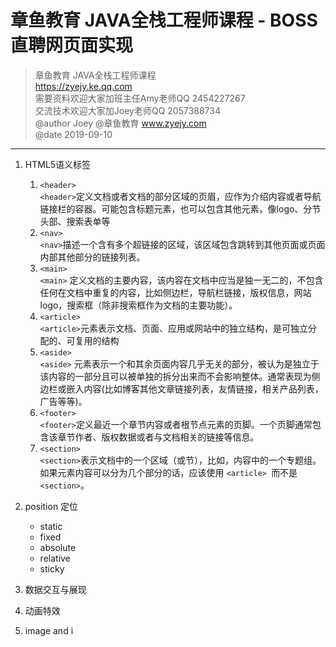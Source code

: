 # 章鱼教育 JAVA全栈工程师课程 - BOSS直聘网页面实现 

> 章鱼教育 JAVA全栈工程师课程  
> https://zyejy.ke.qq.com  
> 需要资料欢迎大家加班主任Amy老师QQ 2454227267  
> 交流技术欢迎大家加Joey老师QQ 2057388734  
> @author Joey @章鱼教育 www.zyejy.com  
> @date 2019-09-10

* * *

1. HTML5语义标签
    1. `<header>`  
`<header>`定义文档或者文档的部分区域的页眉，应作为介绍内容或者导航链接栏的容器。可能包含标题元素，也可以包含其他元素，像logo、分节头部、搜索表单等
    2. `<nav>`  
`<nav>`描述一个含有多个超链接的区域，该区域包含跳转到其他页面或页面内部其他部分的链接列表。
    3. `<main>`  
`<main>` 定义文档的主要内容，该内容在文档中应当是独一无二的，不包含任何在文档中重复的内容，比如侧边栏，导航栏链接，版权信息，网站logo，搜索框（除非搜索框作为文档的主要功能）。
    4. `<article>`  
`<article>`元素表示文档、页面、应用或网站中的独立结构，是可独立分配的、可复用的结构
    5. `<aside>`  
`<aside>` 元素表示一个和其余页面内容几乎无关的部分，被认为是独立于该内容的一部分且可以被单独的拆分出来而不会影响整体。通常表现为侧边栏或嵌入内容(比如博客其他文章链接列表，友情链接，相关产品列表，广告等等)。
    6. `<footer>`  
`<footer>`定义最近一个章节内容或者根节点元素的页脚。一个页脚通常包含该章节作者、版权数据或者与文档相关的链接等信息。
    7. `<section>`  
`<section>`表示文档中的一个区域（或节），比如，内容中的一个专题组。
如果元素内容可以分为几个部分的话，应该使用 `<article> `而不是 `<section>`。

2. position 定位
    - static
    - fixed
    - absolute
    - relative
    - sticky

3. 数据交互与展现
4. 动画特效
5. image and i